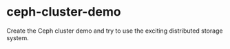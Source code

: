 # ceph-cluster-demo
Create the Ceph cluster demo and try to use the exciting distributed storage system.
